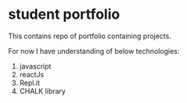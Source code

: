 # student portfolio

This contains repo of portfolio containing projects.

For now I have understanding of below technologies:

1) javascript
2) reactJs
3) Repl.it
4) CHALK library